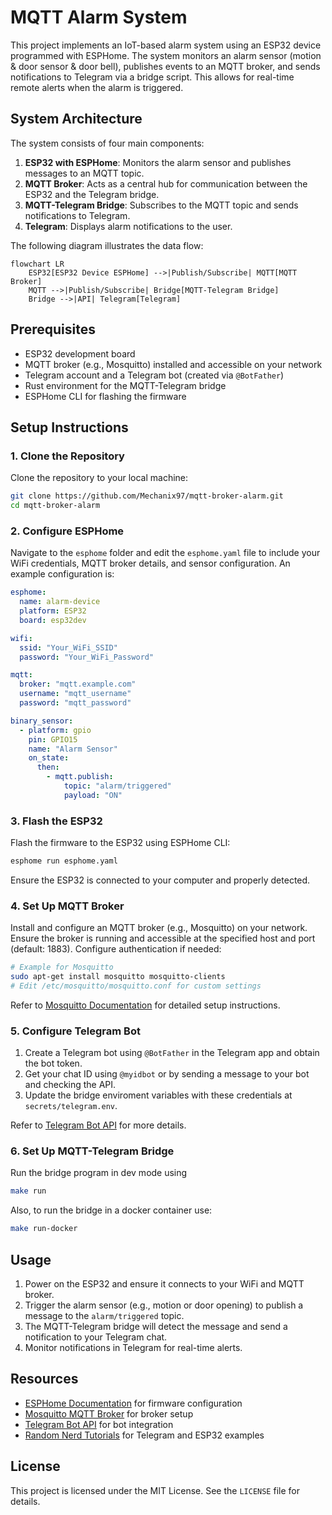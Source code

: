 # MQTT Alarm System

This project implements an IoT-based alarm system using an ESP32 device programmed with ESPHome. The system monitors an alarm sensor (motion & door sensor & door bell), publishes events to an MQTT broker, and sends notifications to Telegram via a bridge script. This allows for real-time remote alerts when the alarm is triggered.

## System Architecture

The system consists of four main components:
1. **ESP32 with ESPHome**: Monitors the alarm sensor and publishes messages to an MQTT topic.
2. **MQTT Broker**: Acts as a central hub for communication between the ESP32 and the Telegram bridge.
3. **MQTT-Telegram Bridge**: Subscribes to the MQTT topic and sends notifications to Telegram.
4. **Telegram**: Displays alarm notifications to the user.

The following diagram illustrates the data flow:

```mermaid
flowchart LR
    ESP32[ESP32 Device ESPHome] -->|Publish/Subscribe| MQTT[MQTT Broker]
    MQTT -->|Publish/Subscribe| Bridge[MQTT-Telegram Bridge]
    Bridge -->|API| Telegram[Telegram]
```

## Prerequisites

- ESP32 development board
- MQTT broker (e.g., Mosquitto) installed and accessible on your network
- Telegram account and a Telegram bot (created via `@BotFather`)
- Rust environment for the MQTT-Telegram bridge
- ESPHome CLI for flashing the firmware

## Setup Instructions

### 1. Clone the Repository
Clone the repository to your local machine:
```bash
git clone https://github.com/Mechanix97/mqtt-broker-alarm.git
cd mqtt-broker-alarm
```

### 2. Configure ESPHome
Navigate to the `esphome` folder and edit the `esphome.yaml` file to include your WiFi credentials, MQTT broker details, and sensor configuration. An example configuration is:

```yaml
esphome:
  name: alarm-device
  platform: ESP32
  board: esp32dev

wifi:
  ssid: "Your_WiFi_SSID"
  password: "Your_WiFi_Password"

mqtt:
  broker: "mqtt.example.com"
  username: "mqtt_username"
  password: "mqtt_password"

binary_sensor:
  - platform: gpio
    pin: GPIO15
    name: "Alarm Sensor"
    on_state:
      then:
        - mqtt.publish:
            topic: "alarm/triggered"
            payload: "ON"
```

### 3. Flash the ESP32
Flash the firmware to the ESP32 using ESPHome CLI:
```bash
esphome run esphome.yaml
```
Ensure the ESP32 is connected to your computer and properly detected.

### 4. Set Up MQTT Broker
Install and configure an MQTT broker (e.g., Mosquitto) on your network. Ensure the broker is running and accessible at the specified host and port (default: 1883). Configure authentication if needed:
```bash
# Example for Mosquitto
sudo apt-get install mosquitto mosquitto-clients
# Edit /etc/mosquitto/mosquitto.conf for custom settings
```

Refer to [Mosquitto Documentation](https://mosquitto.org/) for detailed setup instructions.

### 5. Configure Telegram Bot
1. Create a Telegram bot using `@BotFather` in the Telegram app and obtain the bot token.
2. Get your chat ID using `@myidbot` or by sending a message to your bot and checking the API.
3. Update the bridge enviroment variables with these credentials at `secrets/telegram.env`.

Refer to [Telegram Bot API](https://core.telegram.org/bots/api) for more details.


### 6. Set Up MQTT-Telegram Bridge
Run the bridge program in dev mode using
```bash
make run
```

Also, to run the bridge in a docker container use:
```bash
make run-docker
```

## Usage
1. Power on the ESP32 and ensure it connects to your WiFi and MQTT broker.
2. Trigger the alarm sensor (e.g., motion or door opening) to publish a message to the `alarm/triggered` topic.
3. The MQTT-Telegram bridge will detect the message and send a notification to your Telegram chat.
4. Monitor notifications in Telegram for real-time alerts.

## Resources
- [ESPHome Documentation](https://esphome.io/) for firmware configuration
- [Mosquitto MQTT Broker](https://mosquitto.org/) for broker setup
- [Telegram Bot API](https://core.telegram.org/bots/api) for bot integration
- [Random Nerd Tutorials](https://randomnerdtutorials.com/telegram-control-esp32-esp8266-nodemcu-outputs/) for Telegram and ESP32 examples

## License
This project is licensed under the MIT License. See the `LICENSE` file for details.
